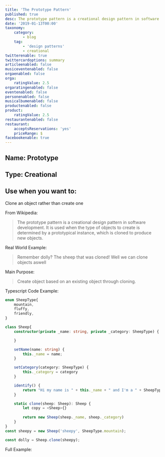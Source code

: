 ```yaml
---
title: 'The Prototype Pattern'
published: true
desc: The prototype pattern is a creational design pattern in software development. It is used when the type of objects to create is determined by a prototypical instance, which is cloned to produce new objects.
date: '2019-01-13T00:00'
taxonomy:
    category:
        - blog
    tag:
        - 'design patterns'
        - creational
twitterenable: true
twittercardoptions: summary
articleenabled: false
musiceventenabled: false
orgaenabled: false
orga:
    ratingValue: 2.5
orgaratingenabled: false
eventenabled: false
personenabled: false
musicalbumenabled: false
productenabled: false
product:
    ratingValue: 2.5
restaurantenabled: false
restaurant:
    acceptsReservations: 'yes'
    priceRange: $
facebookenable: true
---
```


## Name: Prototype

## Type: Creational

## Use when you want to:

Clone an object rather than create one

From Wikipedia:

> The prototype pattern is a creational design pattern in software development. It is used when the type of objects to create is determined by a prototypical instance, which is cloned to produce new objects.

Real World Example:

> Remember dolly? The sheep that was cloned! Well we can clone objects aswell

Main Purpose:

> Create object based on an existing object through cloning.

Typescript Code Example:

```ts
enum SheepType{ 
    mountain,
    fluffy,
    friendly,
}

class Sheep{ 
    constructor(private _name: string, private _category: SheepType) { 

    }

    setName(name: string) { 
        this._name = name;
    }

    setCategory(category: SheepType) { 
        this._category = category
    }

    identify() { 
        return "Hi my name is " + this._name + " and I'm a " + SheepType[this._category] + " sheep."
    }

    static clone(sheep: Sheep): Sheep { 
        let copy = <Sheep>{}
        
        return new Sheep(sheep._name, sheep._category)
    }
}
const sheepy = new Sheep('sheepy', SheepType.mountain);

const dolly = Sheep.clone(sheepy);
```

Full Example:

<script async src="//jsfiddle.net/harps116/p1yq2c7n/8/embed/js,result/"></script>


